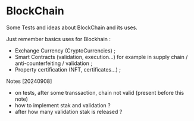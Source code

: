 # BlockChain

Some Tests and ideas about BlockChain and its uses. 

Just remember basics uses for Blockhain : 
  * Exchange Currency (CryptoCurrencies) ; 
  * Smart Contracts (validation, execution...) for example in supply chain / anti-counterfeiting / validation ; 
  * Property certification (NFT, certificates...) ;

Notes [20240908]
  - on tests, after some transsaction, chain not valid (present before this note)
  - how to implement stak and validation ?
  - after how many validation stak is released ?
  